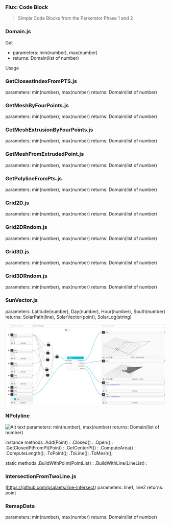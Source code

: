 ### Flux: Code Block

> Simple Code Blocks from the Parkerator Phase 1 and 2


### Domain.js
Get
- parameters: min(number), max(number)
- returns: Domain(list of number)

Usage


### GetClosestIndexFromPTS.js

parameters: min(number), max(number)
returns: Domain(list of number)

### GetMeshByFourPoints.js	

parameters: min(number), max(number)
returns: Domain(list of number)


### GetMeshExtrusionByFourPoints.js	
parameters: min(number), max(number)
returns: Domain(list of number)


### GetMeshFromExtrudedPoint.js	
parameters: min(number), max(number)
returns: Domain(list of number)


### GetPolylineFromPts.js
parameters: min(number), max(number)
returns: Domain(list of number)


### Grid2D.js
parameters: min(number), max(number)
returns: Domain(list of number)


### Grid2DRndom.js	
parameters: min(number), max(number)
returns: Domain(list of number)


### Grid3D.js	
parameters: min(number), max(number)
returns: Domain(list of number)


### Grid3DRndom.js	
parameters: min(number), max(number)
returns: Domain(list of number)

### SunVector.js
parameters: Latitude(number), Day(number), Hour(number), South(number)
returns: SolarPath(line), SolarVector(point), SolarLog(string)

![Alt text](/img/Polyline.png?raw=true "Optional Title")
### NPolyline
![Alt text](/relative/path/to/Polyline.png?raw=true "Optional Title")
parameters: min(number), max(number)
returns: Domain(list of number)

instance methods
.Add(Point) :
.Closed() :
.Open() :
.GetClosedPtFromPt(Point) :
.GetCenterPt() :
.ComputeArea() : 
.ComputeLength();
.ToPoint();
.ToLine();
.ToMesh();

static methods
.BuildWithPoint(PointList) :
.BuildWithLine(LineList) :


### IntersectionFromTwoLine.js
(https://github.com/psalaets/line-intersect)
parameters: line1, line2
returns: point


### RemapData
parameters: min(number), max(number)
returns: Domain(list of number)


